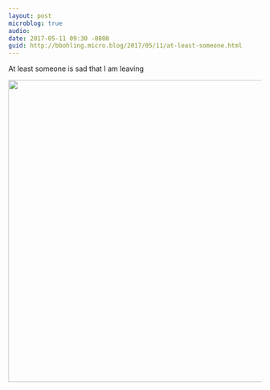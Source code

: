 ```yaml
---
layout: post
microblog: true
audio: 
date: 2017-05-11 09:30 -0800
guid: http://bbohling.micro.blog/2017/05/11/at-least-someone.html
---
```

At least someone is sad that I am leaving 

<img src="http://bbohling.micro.blog/uploads/2017/4f8b6a0182.jpg" width="600" height="600" style="height: auto" />
